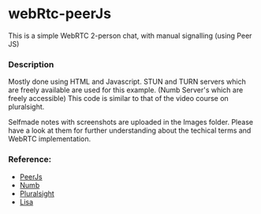 # webRtc-peerJs
This is a simple WebRTC 2-person chat, with manual signalling (using Peer JS)

### Description
Mostly done using HTML and Javascript.
STUN and TURN servers which are freely available are used for this example. (Numb Server's which are freely accessible)
This code is similar to that of the video course on pluralsight.

Selfmade notes with screenshots are uploaded in the Images folder. Please have a look at them for further understanding about the techical terms and WebRTC implementation.

### Reference:
* [PeerJs](http://peerjs.com/)
* [Numb](http://numb.viagenie.ca/)
* [Pluralsight](https://app.pluralsight.com/library/courses/webrtc-fundamentals/table-of-contents)
* [Lisa](http://learnfromlisa.com/learn-webrtc/)
